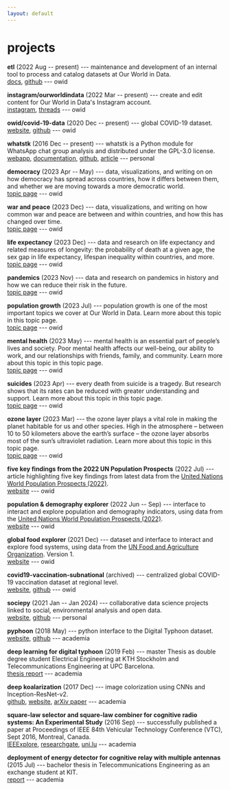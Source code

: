 ```yaml
---
layout: default
---
```


# projects

<i class="fa fa-spinner fa-spin" aria-hidden="true"></i> **etl** (2022 Aug -- present) --- maintenance and development of an internal tool to process and catalog datasets at Our World in Data. <br>
<i class="fa-solid fa-link"></i> [docs](https://docs.owid.io/projects/etl), [github](https://github.com/owid/etl) --- <i class="fa-solid fa-location-dot"></i> owid

<i class="fa fa-spinner fa-spin" aria-hidden="true"></i> **instagram/ourworldindata** (2022 Mar -- present) --- create and edit content for Our World in Data's Instagram account. <br>
<i class="fa-solid fa-link"></i> [instagram](https://www.instagram.com/ourworldindata), [threads](https://www.threads.net/@ourworldindata) --- <i class="fa-solid fa-location-dot"></i> owid

<i class="fa fa-spinner fa-spin" aria-hidden="true"></i> **owid/covid-19-data** (2020 Dec -- present) --- global COVID-19 dataset. <br>
<i class="fa-solid fa-link"></i> [website](https://www.ourworldindata.org/coronavirus), [github](https://github.com/owid/covid-19-data) --- <i class="fa-solid fa-location-dot"></i> owid

<i class="fa fa-spinner fa-spin" aria-hidden="true"></i> **whatstk** (2016 Dec -- present) --- whatstk is a Python module for WhatsApp chat group analysis and distributed under the GPL-3.0
license. <br>
<i class="fa-solid fa-link"></i> [webapp](https://whatstk.streamlit.app/), [documentation](https://whatstk.lcsrg.me/), [github](https://github.com/lucasrodes/whatstk), [article](https://towardsdatascience.com/analyzing-whatsapp-chats-with-python-20d62ce7fe2d) --- <i class="fa-solid fa-location-dot"></i> personal

<i class="fa fa-check-square" aria-hidden="true"></i> **democracy** (2023 Apr -- May) --- data, visualizations, and writing on on how democracy has spread across countries, how it differs between them, and whether we are moving towards a more democratic world. <br>
<i class="fa-solid fa-link"></i> [topic page](https://ourworldindata.org/democracy) --- <i class="fa-solid fa-location-dot"></i> owid

<i class="fa fa-check-square" aria-hidden="true"></i> **war and peace** (2023 Dec) --- data, visualizations, and writing on how common war and peace are between and within countries, and how this has changed over time. <br>
<i class="fa-solid fa-link"></i> [topic page](https://ourworldindata.org/war-and-peace) --- <i class="fa-solid fa-location-dot"></i> owid

<i class="fa fa-check-square" aria-hidden="true"></i> **life expectancy** (2023 Dec) --- data and research on life expectancy and related measures of longevity: the probability of death at a given age, the sex gap in life expectancy, lifespan inequality within countries, and more. <br>
<i class="fa-solid fa-link"></i> [topic page](https://ourworldindata.org/life-expectancy) --- <i class="fa-solid fa-location-dot"></i> owid

<i class="fa fa-check-square" aria-hidden="true"></i> **pandemics** (2023 Nov) --- data and research on pandemics in history and how we can reduce their risk in the future. <br>
<i class="fa-solid fa-link"></i> [topic page](https://ourworldindata.org/pandemics) --- <i class="fa-solid fa-location-dot"></i> owid

<i class="fa fa-check-square" aria-hidden="true"></i> **population growth** (2023 Jul) --- population growth is one of the most important topics we cover at Our World in Data.
Learn more about this topic in this topic page. <br>
<i class="fa-solid fa-link"></i> [topic page](https://ourworldindata.org/population-growth) --- <i class="fa-solid fa-location-dot"></i> owid

<i class="fa fa-check-square" aria-hidden="true"></i> **mental health** (2023 May) --- mental health is an essential part of people’s lives and society. Poor mental health affects our well-being, our ability to work, and our relationships with friends, family, and community.
Learn more about this topic in this topic page. <br>
<i class="fa-solid fa-link"></i> [topic page](https://ourworldindata.org/mental-health) --- <i class="fa-solid fa-location-dot"></i> owid

<i class="fa fa-check-square" aria-hidden="true"></i> **suicides** (2023 Apr) --- every death from suicide is a tragedy. But research shows that its rates can be reduced with greater understanding and support.
Learn more about this topic in this topic page. <br>
<i class="fa-solid fa-link"></i> [topic page](https://ourworldindata.org/suicide) --- <i class="fa-solid fa-location-dot"></i> owid

<i class="fa fa-check-square" aria-hidden="true"></i> **ozone layer** (2023 Mar) --- the ozone layer plays a vital role in making the planet habitable for us and other species. High in the atmosphere – between 10 to 50 kilometers above the earth’s surface – the ozone layer absorbs most of the sun’s ultraviolet radiation. Learn more about this topic in this topic page. <br>
<i class="fa-solid fa-link"></i> [topic page](https://ourworldindata.org/ozone-layer) --- <i class="fa-solid fa-location-dot"></i> owid

<i class="fa fa-check-square" aria-hidden="true"></i> **five key findings from the 2022 UN Population Prospects** (2022
Jul) --- article highlighting five key findings from latest data from the [United Nations World Population
Prospects (2022)](https://population.un.org/wpp/). <br>
<i class="fa-solid fa-link"></i> [website](https://ourworldindata.org/world-population-update-2022) --- <i class="fa-solid fa-location-dot"></i> owid

<i class="fa fa-check-square" aria-hidden="true"></i> **population & demography explorer** (2022 Jun -- Sep) --- interface to
interact and explore population and demography indicators, using data from the [United Nations World Population
Prospects (2022)](https://population.un.org/wpp/). <br>
<i class="fa-solid fa-link"></i> [website](https://ourworldindata.org/explorers/population-and-demography) --- <i class="fa-solid fa-location-dot"></i> owid

<i class="fa fa-check-square" aria-hidden="true"></i> **global food explorer** (2021 Dec) --- dataset and interface to
interact and explore food systems, using data from the [UN Food and Agriculture
Organization](https://www.fao.org/statistics/en/). Version 1. <br>
<i class="fa-solid fa-link"></i> [website](https://ourworldindata.org/explorers/global-food) --- <i class="fa-solid fa-location-dot"></i> owid

<i class="fa fa-check-square" aria-hidden="true"></i> **covid19-vaccination-subnational** (archived) --- centralized global COVID-19 vaccination dataset at regional level. <br>
<i class="fa-solid fa-link"></i> [website](https://sociepy.org/covid19-vaccination-subnational), [github](https://github.com/sociepy/covid19-vaccination-subnational) --- <i class="fa-solid fa-location-dot"></i> owid

<i class="fa-solid fa-pause" aria-hidden="true"></i> **sociepy** (2021 Jan -- Jan 2024) --- collaborative data science projects linked to social, environmental analysis and open data.
<br>
<i class="fa-solid fa-link"></i> [website](https://sociepy.org/), [github](https://github.com/sociepy) --- <i class="fa-solid fa-location-dot"></i> personal

<i class="fa fa-check-square"></i> **pyphoon** (2018 May) --- python interface to the Digital Typhoon dataset. <br>
<i class="fa-solid fa-link"></i> [website](http://lcsrg.me/pyphoon), [github](https://github.com/lucasrodes/pyphoon) --- <i class="fa-solid fa-location-dot"></i> academia

<i class="fa fa-check-square"></i> **deep learning for digital typhoon** (2019 Feb) --- master Thesis as double degree student Electrical Engineering
at KTH Stockholm and Telecommunications Engineering at UPC Barcelona. <br>
<i class="fa-solid fa-link"></i> [thesis report](http://www.diva-portal.org/smash/record.jsf?pid=diva2%3A1304600&dswid=-9197) --- <i class="fa-solid fa-location-dot"></i> academia

<i class="fa fa-check-square"></i> **deep koalarization** (2017 Dec) --- image colorization using CNNs and Inception-ResNet-v2. <br>
<i class="fa-solid fa-link"></i> [github](https://github.com/baldassarreFe/deep-koalarization), [website](http://lcsrg.me/deep-koalarization), [arXiv paper](https://arxiv.org/abs/1712.03400) --- <i class="fa-solid fa-location-dot"></i> academia

<i class="fa fa-check-square"></i> **square-law selector and square-law combiner for cognitive radio systems: An Experimental Study** (2016 Sep) ---
successfully published a paper at Proceedings of IEEE 84th Vehicular Technology Conference (VTC), Sept 2016, Montreal,
Canada. <br>
<i class="fa-solid fa-link"></i> [IEEExplore](http://ieeexplore.ieee.org/document/7881236/?reload=true), [researchgate](https://www.researchgate.net/publication/315468535_Square-Law_Selector_and_Square-Law_Combiner_for_Cognitive_Radio_Systems_An_Experimental_Study), [uni.lu](http://orbilu.uni.lu/handle/10993/29334) --- <i class="fa-solid fa-location-dot"></i> academia

<i class="fa fa-check-square"></i> **deployment of energy detector for cognitive relay with multiple antennas** (2015 Jul) --- bachelor thesis in
Telecommunications Engineering as an exchange student at KIT.
<br>
<i class="fa-solid fa-link"></i> [report](https://upcommons.upc.edu/bitstream/handle/2117/77499/Deployment%20of%20Energy%20Detector%20for%20Cognitive%20Relay%20with%20Multiple%20Antennas%20%28Bachelor%20Thesis%20by%20Lucas%20Rodes%29.pdf?sequence=1&isAllowed=y) --- <i class="fa-solid fa-location-dot"></i> academia
